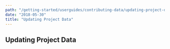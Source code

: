 ```yaml
---
path: "/getting-started/userguides/contributing-data/updating-project-data"
date: "2018-05-30"
title: "Updating Project Data"
---
```


## Updating Project Data


